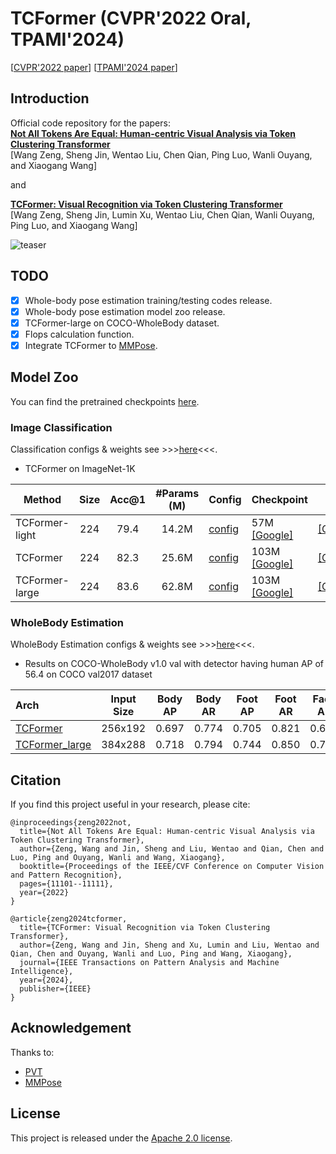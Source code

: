 # TCFormer (CVPR'2022 Oral, TPAMI'2024)

\[[CVPR'2022 paper](https://arxiv.org/abs/2204.08680)\]
\[[TPAMI'2024 paper](https://arxiv.org/pdf/2407.11321)\]

## Introduction

Official code repository for the papers:  
[**Not All Tokens Are Equal: Human-centric Visual Analysis via Token Clustering Transformer**](https://arxiv.org/abs/2204.08680)    
[Wang Zeng, Sheng Jin, Wentao Liu, Chen Qian, Ping Luo, Wanli Ouyang, and Xiaogang Wang]  

and 

[**TCFormer: Visual Recognition via Token Clustering Transformer**](https://arxiv.org/pdf/2407.11321)    
[Wang Zeng, Sheng Jin, Lumin Xu, Wentao Liu, Chen Qian, Wanli Ouyang, Ping Luo, and Xiaogang Wang]  

![teaser](images/fig2.png)

## TODO
- [x] Whole-body pose estimation training/testing codes release.
- [x] Whole-body pose estimation model zoo release.
- [x] TCFormer-large on COCO-WholeBody dataset.
- [x] Flops calculation function.
- [x] Integrate TCFormer to [MMPose](https://github.com/open-mmlab/mmpose).

## Model Zoo
You can find the pretrained checkpoints [here](https://drive.google.com/drive/folders/1HUzEuQnWG-LvyhAz96CthYVZdaSpllTu?usp=sharing).

### Image Classification

Classification configs & weights see >>>[here](classification/)<<<.

- TCFormer on ImageNet-1K

| Method           | Size | Acc@1 | #Params (M) | Config                                          | Checkpoint                                                                                 | log|
|------------------|:----:|:-----:|:-----------:|-------------------------------------------------|--------------------------------------------------------------------------------------------|----|
| TCFormer-light   |  224 |  79.4 |    14.2M    | [config](configs/tcformer/tcformer_light.py)    | 57M [[Google]](https://drive.google.com/file/d/1TvcJCQhHaxXJhGo13i6b5PWErhzIivuD/view?usp=sharing) | [[Google]](https://drive.google.com/file/d/11mb8v_Afx0oDEAD24pYYJSAOEgyo6g2_/view?usp=sharing)|
| TCFormer         |  224 |  82.3 |    25.6M    | [config](configs/tcformer/tcformer.py)          | 103M [[Google]](https://drive.google.com/file/d/1sIrTzIKFfW5Io2MybIWJoS0sv72Wd-av/view?usp=sharing) | [[Google]](https://drive.google.com/file/d/1xR3aMoWfU9sUznGtqRU6U9zcFCt_9MSk/view?usp=sharing)|
| TCFormer-large   |  224 |  83.6 |    62.8M    | [config](configs/tcformer/tcformer_large.py)    | 103M [[Google]](https://drive.google.com/file/d/1wu9joQJU807IGW51mIlhK4dNnMze8E1K/view?usp=sharing) | [[Google]](https://drive.google.com/file/d/1iLMSHa4YqnUdtJYeHFqVFLEJOwHwNQBN/view?usp=sharing)|


### WholeBody Estimation

WholeBody Estimation configs & weights see >>>[here](pose/)<<<.

- Results on COCO-WholeBody v1.0 val with detector having human AP of 56.4 on COCO val2017 dataset

| Arch  | Input Size | Body AP | Body AR | Foot AP | Foot AR | Face AP | Face AR  | Hand AP | Hand AR | Whole AP | Whole AR | ckpt | log |
| :---- | :--------: | :-----: | :-----: | :-----: | :-----: | :-----: | :------: | :-----: | :-----: | :------: |:-------: |:------: | :------: |
| [TCFormer](/configs/wholebody/2d_kpt_sview_rgb_img/topdown_heatmap/coco-wholebody/tcformer_mtagather_noextra_coco_wholebody_256x192.py)  | 256x192 | 0.697 | 0.774 | 0.705 | 0.821 | 0.656 | 0.753 | 0.539 | 0.652 | 0.576 | 0.681 | [ckpt](https://drive.google.com/file/d/1tRMhOxiab8BcuImi7B64BRgXPZ2A3BAx/view?usp=sharing) | [log](https://drive.google.com/file/d/1chRPtfEOPJzcuCZ7-nGsPZXZO9kjXdOH/view?usp=sharing) |
| [TCFormer_large](/configs/wholebody/2d_kpt_sview_rgb_img/topdown_heatmap/coco-wholebody/tcformer_large_mta_coco_wholebody_384x288.py)  | 384x288 | 0.718 | 0.794 | 0.744 | 0.850 | 0.790 | 0.856 | 0.614 | 0.715 | 0.642 | 0.733 | [ckpt](https://drive.google.com/file/d/1aUIj_-U1EfklVGzELUrierwFNoUp-zrH/view?usp=sharing) | [log](https://drive.google.com/file/d/1p1TTbTg09o4mJf4vDUCrFWPhsPxg-7j7/view?usp=sharing) |


## Citation
If you find this project useful in your research, please cite:

```
@inproceedings{zeng2022not,
  title={Not All Tokens Are Equal: Human-centric Visual Analysis via Token Clustering Transformer},
  author={Zeng, Wang and Jin, Sheng and Liu, Wentao and Qian, Chen and Luo, Ping and Ouyang, Wanli and Wang, Xiaogang},
  booktitle={Proceedings of the IEEE/CVF Conference on Computer Vision and Pattern Recognition},
  pages={11101--11111},
  year={2022}
}

@article{zeng2024tcformer,
  title={TCFormer: Visual Recognition via Token Clustering Transformer},
  author={Zeng, Wang and Jin, Sheng and Xu, Lumin and Liu, Wentao and Qian, Chen and Ouyang, Wanli and Luo, Ping and Wang, Xiaogang},
  journal={IEEE Transactions on Pattern Analysis and Machine Intelligence},
  year={2024},
  publisher={IEEE}
}
```

## Acknowledgement

Thanks to:

- [PVT](https://github.com/whai362/PVT)
- [MMPose](https://github.com/open-mmlab/mmpose)

## License

This project is released under the [Apache 2.0 license](LICENSE).
